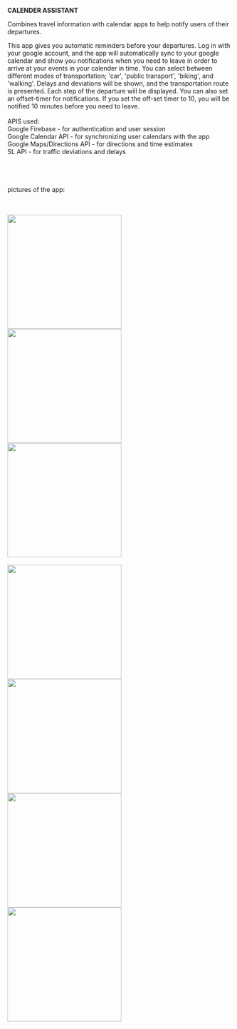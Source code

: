 **CALENDER ASSISTANT**

Combines travel information with calendar apps to help notify users of their departures. <br>

This app gives you automatic reminders before your departures. Log in with your google account, and the app will automatically sync to your google calendar and show you notifications when you need to leave in order to  arrive at your events in your calender in time. You can select between different modes of transportation; 'car', 'public transport', 'biking', and 'walking'. Delays and deviations will be shown, and the transportation route is presented. Each step of the departure will be displayed. You can also set an offset-timer for notifications. If you set the off-set timer to 10, you will be notified 10 minutes before you need to leave.
<br>
<br>
APIS used: <br>
Google Firebase - for authentication and user session <br>
Google Calendar API - for synchronizing user calendars with the app <br>
Google Maps/Directions API - for directions and time estimates <br> 
SL API - for traffic deviations and delays <br>
<br>
<br>
<br>
<br>
pictures of the app:
<br>
<br>

<br>



<img src="https://github.com/AlTheMan/CalendarAssistant/assets/103257111/ab3f570d-e9df-4ed5-9c92-df1f189a526d" width="256"/>
<img src="https://github.com/AlTheMan/CalendarAssistant/assets/103257111/4cfb90e8-4167-4d5a-ad81-b36208351605" width="256"/>
<img src="https://github.com/AlTheMan/CalendarAssistant/assets/103257111/00ddd506-5a20-4df3-8b57-305aed03ee61" width="256"/>
<br>
<br>
<img src="https://github.com/AlTheMan/CalendarAssistant/assets/103257111/deca8cf2-1998-4da3-83c7-ab1ced67d58b" width="256"/>
<img src="https://github.com/AlTheMan/CalendarAssistant/assets/103257111/8bceae66-deb5-4887-a092-e55b3f596dd7" width="256"/>
<img src="https://github.com/AlTheMan/CalendarAssistant/assets/103257111/bfd5a1a3-6477-4ad8-a406-3ae6100d1a29" width="256"/>
<br>
<img src="https://github.com/AlTheMan/CalendarAssistant/assets/103257111/871f2edc-a360-47ee-8c02-9f61a43590f5" width="256"/>
<br>
<br>
<br>
<br>
<br>
<br>
<br>
<br>


